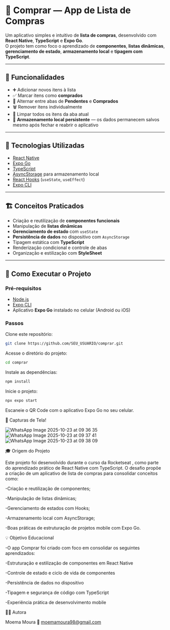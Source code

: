 # 🛒 Comprar — App de Lista de Compras

Um aplicativo simples e intuitivo de **lista de compras**, desenvolvido com **React Native**, **TypeScript** e **Expo Go**.  
O projeto tem como foco o aprendizado de **componentes**, **listas dinâmicas**, **gerenciamento de estado**, **armazenamento local** e **tipagem com TypeScript**.

---

## 📱 Funcionalidades

- ➕ Adicionar novos itens à lista  
- ✅ Marcar itens como **comprados**  
- 🔄 Alternar entre abas de **Pendentes** e **Comprados**  
- 🗑️ Remover itens individualmente  
- 🧹 Limpar todos os itens da aba atual  
- 💾 **Armazenamento local persistente** — os dados permanecem salvos mesmo após fechar e reabrir o aplicativo  

---

## 🧩 Tecnologias Utilizadas

- [React Native](https://reactnative.dev/)
- [Expo Go](https://expo.dev/client)
- [TypeScript](https://www.typescriptlang.org/)
- [AsyncStorage](https://react-native-async-storage.github.io/async-storage/) para armazenamento local
- [React Hooks](https://react.dev/reference/react) (`useState`, `useEffect`)
- [Expo CLI](https://docs.expo.dev/get-started/installation/)

---

## 🏗️ Conceitos Praticados

- Criação e reutilização de **componentes funcionais**
- Manipulação de **listas dinâmicas**
- **Gerenciamento de estado** com `useState`
- **Persistência de dados** no dispositivo com `AsyncStorage`
- Tipagem estática com **TypeScript**
- Renderização condicional e controle de abas
- Organização e estilização com **StyleSheet**

---

## 🚀 Como Executar o Projeto

### Pré-requisitos
- [Node.js](https://nodejs.org/)
- [Expo CLI](https://docs.expo.dev/get-started/installation/)
- Aplicativo **Expo Go** instalado no celular (Android ou iOS)

### Passos

Clone este repositório:
   ```bash
   git clone https://github.com/SEU_USUARIO/comprar.git
   ```

Acesse o diretório do projeto:
```bash
cd comprar
```


Instale as dependências:
```bash
npm install
```


Inicie o projeto:
```bash
npx expo start
```

Escaneie o QR Code com o aplicativo Expo Go no seu celular.

📸 Capturas de Tela!

![WhatsApp Image 2025-10-23 at 09 36 35](https://github.com/user-attachments/assets/96dc6663-dc11-4580-acc7-89601a3055b7)
![WhatsApp Image 2025-10-23 at 09 37 41](https://github.com/user-attachments/assets/bef5be45-464b-4faa-92bd-ae466bdd77d8)
![WhatsApp Image 2025-10-23 at 09 38 09](https://github.com/user-attachments/assets/e411e0dc-a4f1-477f-8f0d-38529dd6fb62)


🎓 Origem do Projeto

Este projeto foi desenvolvido durante o curso da Rocketseat
, como parte do aprendizado prático de React Native com TypeScript.
O desafio propõe a criação de um aplicativo de lista de compras para consolidar conceitos como:

-Criação e reutilização de componentes;

-Manipulação de listas dinâmicas;

-Gerenciamento de estados com Hooks;

-Armazenamento local com AsyncStorage;

-Boas práticas de estruturação de projetos mobile com Expo Go.

💡 Objetivo Educacional

-O app Comprar foi criado com foco em consolidar os seguintes aprendizados:

-Estruturação e estilização de componentes em React Native

-Controle de estado e ciclo de vida de componentes

-Persistência de dados no dispositivo

-Tipagem e segurança de código com TypeScript

-Experiência prática de desenvolvimento mobile

👩‍💻 Autora

Moema Moura
📧 moemamoura98@gmail.com

